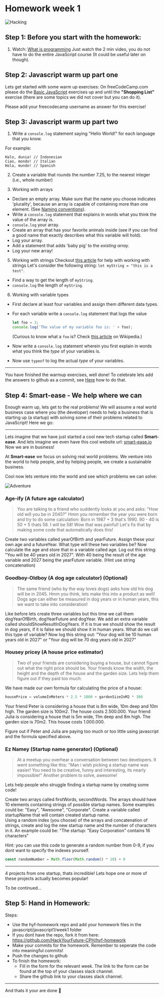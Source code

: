 # Homework week 1

![Hacking](https://media.giphy.com/media/eCqFYAVjjDksg/giphy.gif)
## Step 1: Before you start with the homework:
1. Watch: [What is programming](https://www.khanacademy.org/computing/computer-programming/programming/intro-to-programming/v/programming-intro) Just watch the 2 min video, you do not have to do the entire JavaScript course (It could be useful later on though). 

## Step 2: Javascript warm up part one
Lets get started with some warm up exercises: On freeCodeCamp.com please do the [Basic JavaScript](https://learn.freecodecamp.org/javascript-algorithms-and-data-structures/basic-javascript) exercises up and until the **"Shopping List"** exercise (there are some topics we did not cover but you can do it).

Please add your freecodecamp username as answer for this exercise!

## Step 3: Javascript warm up part two
1. Write a `console.log` statement saying "Hello World!" for each language that you know.

For example:
```
Halo, dunia! // Indonesian
Ciao, mondo! // Italian
Hola, mundo! // Spanish
```

2. Create a variable that rounds the number 7.25, to the nearest integer (i.e., whole number)  

3. Working with arrays
* Declare an empty array. Make sure that the name you choose indicates 'plurality', because an array is capable of containing more than one element. (See [Naming conventions](https://github.com/HackYourFuture/fundamentals/blob/master/fundamentals/naming_conventions.md)).  
* Write a `console.log` statement that explains in words what you think the value of the array is.  
* `console.log` your array.  
* Create an array that has your favorite animals inside (see if you can find a good name that exactly describes what this variable will hold).  
* Log your array.  
* Add a statement that adds 'baby pig' to the *existing array*.  
* Log your new array!

5. Working with strings
Checkout [this article](https://www.digitalocean.com/community/tutorials/how-to-index-split-and-manipulate-strings-in-javascript) for help with working with strings
Let's consider the following string: `let myString = "this is a test"`.
  * Find a way to get the length of `myString`.  
  * `console.log` the length of `myString`.  

6. Working with variable types
* First declare at least four variables and assign them different data types.  
* For each variable write a `console.log` statement that logs the value
  ```js
  let foo = 3;
  console.log('The value of my variable foo is: ' + foo);
  ```

  (Curious to know what a `foo` is? Check [this article](https://en.wikipedia.org/wiki/Metasyntactic_variable) on Wikipedia.)

* Now write a `console.log` statement wherein you first explain in words what you think the _type_ of your variables is.  
* Now use `typeof` to log the actual _type_ of your variables.  

---

You have finished the warmup exercises, well done! To celebrate lets add the answers to github as a commit, see [Here](##Step-5:-Hand-in-Homework:) how to do that.

## Step 4: Smart-ease - We help where we can
Enough warm up, lets get to the real problems! We will assume a real world business case where you (the developer) needs to help a business that is starting up (a startup) with solving some of their problems related to JavaScript! Here we go:

---

Lets imagine that we have just started a cool new tech startup called **Smart-ease**. And lets imagine we even have this cool website url: [smart-ease.io](smart-ease.io) Now we are in business!

At **Smart-ease** we focus on solving real world problems. We venture into the world to help people, and by helping people, we create a sustainable business.

Cool now lets venture into the world and see which problems we can solve:

![Adventure](https://media.giphy.com/media/oj2GhTqAIoNIk/giphy.gif)

### Age-ify (A future age calculator)
> You are talking to a friend who suddently looks at you and asks: "How old will you be in 2045?" Hmm you remember the year you were born and try to do some calculation: Born in 1987 + 3 that's 1990. 90 - 40 is 50 + 5 thats 58. I will be 58! Wow that was painful! Let's fix that by making some code that automatically does this!

Create two variables called yearOfBirth and yearFuture. Assign these your own age and a futureYear.
What type will these two variables be? Now calculate the age and store that in a variable called age. Log out this string:
"You will be 40 years old in 2027". With 40 being the result of the age variable and 2027 being the yearFuture variable. (Hint use string concatenation)

### Goodboy-Oldboy (A dog age calculator) (Optional)
> The same friend (who by the way loves dogs) asks how old his dog will be in 2045. Hmm you think, lets make this into a product as well!
Dogs age can either be measured in dog years or in human years, this we want to take into consideration! 

Like before lets create three variables but this time we call them dogYearOfBirth, dogYearFuture and dogYear. We add an extra variable called shouldShowResultInDogYears. If it is true we should show the result in dog years, if it is false we should show it in human years. What do we call this type of variable? Now log this string out:
"Your dog will be 10 human years old in 2027"
or 
"Your dog will be 70 dog years old in 2027"

### Housey pricey (A house price estimator)
> Two of your friends are considering buying a house, but cannot figure out what the right price should be. Your friends know the width, the height and the depth of the house and the garden size. Lets help them figure out if they paid too much:

We have made our own formula for calculating the price of a house:
```js
housePrice = volumeInMeters * 2.5 * 1000 + gardenSizeInM2 * 300
```

Your friend Peter is considering a house that is 8m wide, 10m deep and 10m high. The garden size is 100m2. The house costs 2.500.000.
Your friend Julia is considering a house that is 5m wide, 11m deep and 8m high. The garden size is 70m2. This house costs 1.000.000.

Figure out if Peter and Julia are paying too much or too little using javascript and the formula specified above.


### Ez Namey (Startup name generator) (Optional)
> At a meetup you overhear a conversation between two developers. It went something like this: "Man i wish picking a startup name was easier! You need to be creative, funny and interesting, its nearly impossible!" Another problem to solve, awesome!

Lets help people who struggle finding a startup name by creating some code!

Create two arrays called firstWords, secondWords. The arrays should have 10 elements containing strings of possible startup names. Some examples could be: "Easy", "Awesome", "Corporate".
Create a variable called startupName that will contain created startup name.  
Using a random index (you choose) of the arrays and concatenation of strings, create and log the new startup name and the number of characters in it. 
An example could be: "The startup: "Easy Corporation" contains 16 characters"

Hint: you can use this code to generate a random number from 0-9, if you dont want to specify the indexes yourself.
```js
const randomNumber = Math.floor(Math.random() * 10) + 0
```
---

4 projects from one startup, thats incredible! Lets hope one or more of these projects actually becomes popular!

To be continued...


## Step 5: Hand in Homework:

Steps:
* Use the hyf-homework repo and add your homework files in the javascript/javascript1/week1 folder
* If you dont have the repo, fork it from here: https://github.com/HackYourFuture-CPH/hyf-homework
* Make your commits for the homework. Remember to seperate the code into meaningful commits!
* Push the changes to github
* To finish the homework:
  * Fill in the form for the relevant week. The link to the form can be found at the top of your classes slack channel. 
  * Share the github link to your classes slack channel. 

---

And thats it your are done 🎉
